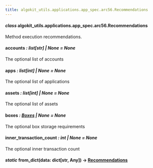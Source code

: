 ```yaml
---
title: algokit_utils.applications.app_spec.arc56.Recommendations
---
```


#### _class_ algokit_utils.applications.app_spec.arc56.Recommendations

Method execution recommendations.

#### accounts _: list[str] | None_ _= None_

The optional list of accounts

#### apps _: list[int] | None_ _= None_

The optional list of applications

#### assets _: list[int] | None_ _= None_

The optional list of assets

#### boxes _: [Boxes](#algokit_utils.applications.app_spec.arc56.Boxes) | None_ _= None_

The optional box storage requirements

#### inner_transaction_count _: int | None_ _= None_

The optional inner transaction count

#### _static_ from_dict(data: dict[str, Any]) → [Recommendations](#algokit_utils.applications.app_spec.arc56.Recommendations)
